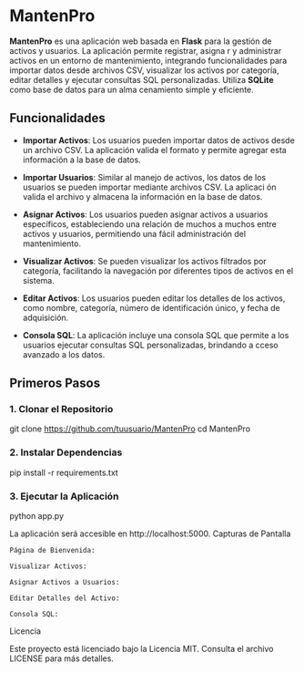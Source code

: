 # MantenPro

**MantenPro** es una aplicación web basada en **Flask** para la gestión de activos y usuarios. La aplicación permite registrar, asigna
r y administrar activos en un entorno de mantenimiento, integrando funcionalidades para importar datos desde archivos CSV, visualizar 
los activos por categoría, editar detalles y ejecutar consultas SQL personalizadas. Utiliza **SQLite** como base de datos para un alma
cenamiento simple y eficiente.

## Funcionalidades

- **Importar Activos**: Los usuarios pueden importar datos de activos desde un archivo CSV. La aplicación valida el formato y permite 
agregar esta información a la base de datos.
  
- **Importar Usuarios**: Similar al manejo de activos, los datos de los usuarios se pueden importar mediante archivos CSV. La aplicaci
ón valida el archivo y almacena la información en la base de datos.

- **Asignar Activos**: Los usuarios pueden asignar activos a usuarios específicos, estableciendo una relación de muchos a muchos entre
 activos y usuarios, permitiendo una fácil administración del mantenimiento.

- **Visualizar Activos**: Se pueden visualizar los activos filtrados por categoría, facilitando la navegación por diferentes tipos de 
activos en el sistema.

- **Editar Activos**: Los usuarios pueden editar los detalles de los activos, como nombre, categoría, número de identificación único, 
y fecha de adquisición.

- **Consola SQL**: La aplicación incluye una consola SQL que permite a los usuarios ejecutar consultas SQL personalizadas, brindando a
cceso avanzado a los datos.

## Primeros Pasos
### 1. Clonar el Repositorio

git clone https://github.com/tuusuario/MantenPro
cd MantenPro

### 2. Instalar Dependencias

pip install -r requirements.txt

### 3. Ejecutar la Aplicación

python app.py

La aplicación será accesible en http://localhost:5000.
Capturas de Pantalla

    Página de Bienvenida:

    Visualizar Activos:

    Asignar Activos a Usuarios:

    Editar Detalles del Activo:

    Consola SQL:


Licencia

Este proyecto está licenciado bajo la Licencia MIT. Consulta el archivo LICENSE para más detalles.

